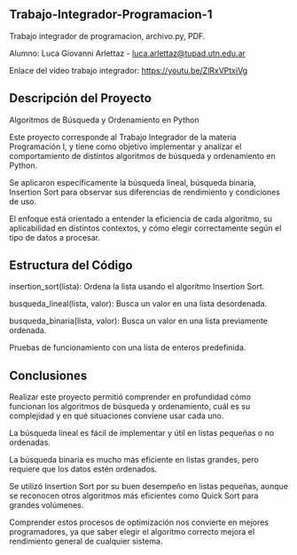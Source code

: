 ## Trabajo-Integrador-Programacion-1

Trabajo integrador de programacion, archivo.py, PDF.

Alumno: Luca Giovanni Arlettaz - luca.arlettaz@tupad.utn.edu.ar

Enlace del video trabajo integrador: https://youtu.be/ZlRxVPtxiVg

## Descripción del Proyecto

Algoritmos de Búsqueda y Ordenamiento en Python

Este proyecto corresponde al Trabajo Integrador de la materia Programación I, y tiene como objetivo implementar y analizar el comportamiento de distintos algoritmos de búsqueda y ordenamiento en Python.

Se aplicaron específicamente la búsqueda lineal, búsqueda binaria, Insertion Sort para observar sus diferencias de rendimiento y condiciones de uso.

El enfoque está orientado a entender la eficiencia de cada algoritmo, su aplicabilidad en distintos contextos, y cómo elegir correctamente según el tipo de datos a procesar.


## Estructura del Código

insertion_sort(lista): Ordena la lista usando el algoritmo Insertion Sort.

busqueda_lineal(lista, valor): Busca un valor en una lista desordenada.

busqueda_binaria(lista, valor): Busca un valor en una lista previamente ordenada.

Pruebas de funcionamiento con una lista de enteros predefinida.

## Conclusiones

Realizar este proyecto permitió comprender en profundidad cómo funcionan los algoritmos de búsqueda y ordenamiento, cuál es su complejidad y en qué situaciones conviene usar cada uno.

La búsqueda lineal es fácil de implementar y útil en listas pequeñas o no ordenadas.

La búsqueda binaria es mucho más eficiente en listas grandes, pero requiere que los datos estén ordenados.

Se utilizó Insertion Sort por su buen desempeño en listas pequeñas, aunque se reconocen otros algoritmos más eficientes como Quick Sort para grandes volúmenes.

Comprender estos procesos de optimización nos convierte en mejores programadores, ya que saber elegir el algoritmo correcto mejora el rendimiento general de cualquier sistema.
